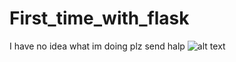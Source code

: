 # First_time_with_flask
I have no idea what im doing plz send halp
![alt text](https://media1.tenor.com/images/493ff8fd7255c22787bcd358c09b1b36/tenor.gif?itemid=5021023g)
